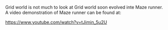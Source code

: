Grid world is not much to look at
Grid world soon evolved inte Maze runner.
A video demonstration of Maze runner can be found at:

https://www.youtube.com/watch?v=tJimin_5u2U


